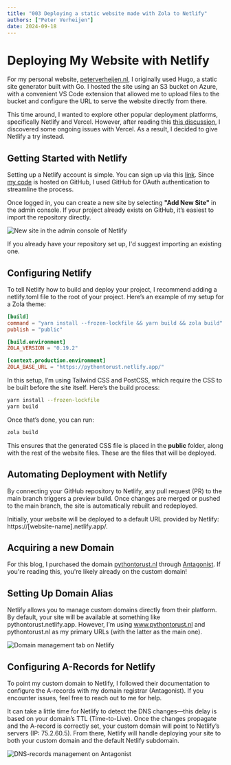 ```yaml
---
title: "003 Deploying a static website made with Zola to Netlify"
authors: ["Peter Verheijen"]
date: 2024-09-18
---
```


# Deploying My Website with Netlify

For my personal website, [peterverheijen.nl](http://peterverheijen.nl), I originally used Hugo, a static site generator built with Go. I hosted the site using an S3 bucket on Azure, with a convenient VS Code extension that allowed me to upload files to the bucket and configure the URL to serve the website directly from there.

This time around, I wanted to explore other popular deployment platforms, specifically Netlify and Vercel. However, after reading this [this discussion](https://github.com/orgs/vercel/discussions/3181), I discovered some ongoing issues with Vercel. As a result, I decided to give Netlify a try instead.

## Getting Started with Netlify

Setting up a Netlify account is simple. You can sign up via this [link](https://app.netlify.com/signup). Since [my code](https://github.com/Pverheijen/pythontorust) is hosted on GitHub, I used GitHub for OAuth authentication to streamline the process.

Once logged in, you can create a new site by selecting **"Add New Site"** in the admin console. If your project already exists on GitHub, it’s easiest to import the repository directly.

![New site in the admin console of Netlify](../../../netlify-new-site.JPG)

If you already have your repository set up, I'd suggest importing an existing one. 

## Configuring Netlify

To tell Netlify how to build and deploy your project, I recommend adding a netlify.toml file to the root of your project. Here’s an example of my setup for a Zola theme:

```toml
[build]
command = "yarn install --frozen-lockfile && yarn build && zola build"
publish = "public"

[build.environment]
ZOLA_VERSION = "0.19.2"

[context.production.environment]
ZOLA_BASE_URL = "https://pythontorust.netlify.app/"
```

In this setup, I’m using Tailwind CSS and PostCSS, which require the CSS to be built before the site itself. Here’s the build process:

```bash
yarn install --frozen-lockfile
yarn build 
```

Once that’s done, you can run:

```bash
zola build
```

This ensures that the generated CSS file is placed in the **public** folder, along with the rest of the website files. These are the files that will be deployed.

## Automating Deployment with Netlify

By connecting your GitHub repository to Netlify, any pull request (PR) to the main branch triggers a preview build. Once changes are merged or pushed to the main branch, the site is automatically rebuilt and redeployed.

Initially, your website will be deployed to a default URL provided by Netlify: https://[website-name].netlify.app/.

## Acquiring a new Domain

For this blog, I purchased the domain [pythontorust.nl](pythontorust.nl) through [Antagonist](https://www.antagonist.nl/). If you're reading this, you're likely already on the custom domain!


## Setting Up Domain Alias

Netlify allows you to manage custom domains directly from their platform. By default, your site will be available at something like pythontorust.netlify.app. However, I’m using www.pythontorust.nl and pythontorust.nl as my primary URLs (with the latter as the main one).

![Domain management tab on Netlify](../../../domain-management.JPG)

## Configuring A-Records for Netlify

To point my custom domain to Netlify, I followed their documentation to configure the A-records with my domain registrar (Antagonist). If you encounter issues, feel free to reach out to me for help.

It can take a little time for Netlify to detect the DNS changes—this delay is based on your domain’s TTL (Time-to-Live). Once the changes propagate and the A-record is correctly set, your custom domain will point to Netlify’s servers (IP: 75.2.60.5). From there, Netlify will handle deploying your site to both your custom domain and the default Netlify subdomain.

![DNS-records management on Antagonist](../../../antagonist-records.JPG)